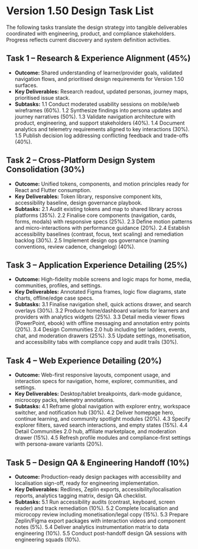 # Version 1.50 Design Task List

The following tasks translate the design strategy into tangible deliverables coordinated with engineering, product, and compliance stakeholders. Progress reflects current discovery and system definition activities.

## Task 1 – Research & Experience Alignment (45%)
- **Outcome:** Shared understanding of learner/provider goals, validated navigation flows, and prioritised design requirements for Version 1.50 surfaces.
- **Key Deliverables:** Research readout, updated personas, journey maps, prioritised issue stack.
- **Subtasks:**
  1.1 Conduct moderated usability sessions on mobile/web wireframes (60%).
  1.2 Synthesize findings into persona updates and journey narratives (50%).
  1.3 Validate navigation architecture with product, engineering, and support stakeholders (40%).
  1.4 Document analytics and telemetry requirements aligned to key interactions (30%).
  1.5 Publish decision log addressing conflicting feedback and trade-offs (40%).

## Task 2 – Cross-Platform Design System Consolidation (30%)
- **Outcome:** Unified tokens, components, and motion principles ready for React and Flutter consumption.
- **Key Deliverables:** Token library, responsive component kits, accessibility baseline, design governance playbook.
- **Subtasks:**
  2.1 Audit existing tokens and map to shared library across platforms (35%).
  2.2 Finalise core components (navigation, cards, forms, modals) with responsive specs (25%).
  2.3 Define motion patterns and micro-interactions with performance guidance (20%).
  2.4 Establish accessibility baselines (contrast, focus, text scaling) and remediation backlog (30%).
  2.5 Implement design ops governance (naming conventions, review cadence, changelog) (40%).

## Task 3 – Application Experience Detailing (25%)
- **Outcome:** High-fidelity mobile screens and logic maps for home, media, communities, profiles, and settings.
- **Key Deliverables:** Annotated Figma frames, logic flow diagrams, state charts, offline/edge case specs.
- **Subtasks:**
  3.1 Finalise navigation shell, quick actions drawer, and search overlays (30%).
  3.2 Produce home/dashboard variants for learners and providers with analytics widgets (25%).
  3.3 Detail media viewer flows (PowerPoint, ebook) with offline messaging and annotation entry points (20%).
  3.4 Design Communities 2.0 hub including tier ladders, events, chat, and moderation drawers (25%).
  3.5 Update settings, monetisation, and accessibility tabs with compliance copy and audit trails (30%).

## Task 4 – Web Experience Detailing (20%)
- **Outcome:** Web-first responsive layouts, component usage, and interaction specs for navigation, home, explorer, communities, and settings.
- **Key Deliverables:** Desktop/tablet breakpoints, dark-mode guidance, microcopy packs, telemetry annotations.
- **Subtasks:**
  4.1 Reframe global navigation with explorer entry, workspace switcher, and notification hub (30%).
  4.2 Deliver homepage hero, continue learning, and community spotlight modules (20%).
  4.3 Specify explorer filters, saved search interactions, and empty states (15%).
  4.4 Detail Communities 2.0 hub, affiliate marketplace, and moderation drawer (15%).
  4.5 Refresh profile modules and compliance-first settings with persona-aware variants (20%).

## Task 5 – Design QA & Engineering Handoff (10%)
- **Outcome:** Production-ready design packages with accessibility and localisation sign-off, ready for engineering implementation.
- **Key Deliverables:** Redlines, Zeplin exports, accessibility/localisation reports, analytics tagging matrix, design QA checklist.
- **Subtasks:**
  5.1 Run accessibility audits (contrast, keyboard, screen reader) and track remediation (10%).
  5.2 Complete localisation and microcopy review including monetisation/legal copy (15%).
  5.3 Prepare Zeplin/Figma export packages with interaction videos and component notes (5%).
  5.4 Deliver analytics instrumentation matrix to data engineering (10%).
  5.5 Conduct post-handoff design QA sessions with engineering squads (10%).
